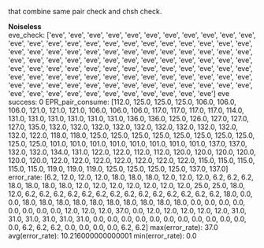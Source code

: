 that combine same pair check and chsh check. 
 
**Noiseless**  
eve_check: ['eve', 'eve', 'eve', 'eve', 'eve', 'eve', 'eve', 'eve', 'eve', 'eve', 'eve', 'eve', 'eve', 'eve', 'eve', 'eve', 'eve', 'eve', 'eve', 'eve', 'eve', 'eve', 'eve', 'eve', 'eve', 'eve', 'eve', 'eve', 'eve', 'eve', 'eve', 'eve', 'eve', 'eve', 'eve', 'eve', 'eve', 'eve', 'eve', 'eve', 'eve', 'eve', 'eve', 'eve', 'eve', 'eve', 'eve', 'eve', 'eve', 'eve', 'eve', 'eve', 'eve', 'eve', 'eve', 'eve', 'eve', 'eve', 'eve', 'eve', 'eve', 'eve', 'eve', 'eve', 'eve', 'eve', 'eve', 'eve', 'eve', 'eve', 'eve', 'eve', 'eve', 'eve', 'eve', 'eve', 'eve', 'eve', 'eve', 'eve', 'eve', 'eve', 'eve', 'eve', 'eve', 'eve', 'eve', 'eve', 'eve', 'eve', 'eve', 'eve', 'eve', 'eve', 'eve', 'eve', 'eve', 'eve', 'eve', 'eve'] 
eve success: 0 
EPR_pair_consume: [112.0, 125.0, 125.0, 125.0, 106.0, 106.0, 106.0, 121.0, 121.0, 121.0, 106.0, 106.0, 106.0, 117.0, 117.0, 117.0, 117.0, 114.0, 131.0, 131.0, 131.0, 131.0, 131.0, 131.0, 136.0, 136.0, 125.0, 126.0, 127.0, 127.0, 127.0, 135.0, 132.0, 132.0, 132.0, 132.0, 132.0, 132.0, 132.0, 132.0, 132.0, 132.0, 122.0, 118.0, 118.0, 125.0, 125.0, 125.0, 125.0, 125.0, 125.0, 125.0, 125.0, 125.0, 125.0, 101.0, 101.0, 101.0, 101.0, 101.0, 101.0, 101.0, 101.0, 137.0, 137.0, 132.0, 132.0, 134.0, 131.0, 122.0, 122.0, 112.0, 112.0, 120.0, 120.0, 120.0, 120.0, 120.0, 120.0, 122.0, 122.0, 122.0, 122.0, 122.0, 122.0, 122.0, 115.0, 115.0, 115.0, 115.0, 115.0, 119.0, 119.0, 119.0, 125.0, 125.0, 125.0, 125.0, 137.0, 137.0] 
error_rate: [6.2, 12.0, 12.0, 12.0, 18.0, 18.0, 18.0, 12.0, 12.0, 12.0, 6.2, 6.2, 6.2, 18.0, 18.0, 18.0, 18.0, 12.0, 12.0, 12.0, 12.0, 12.0, 12.0, 12.0, 25.0, 25.0, 18.0, 12.0, 6.2, 6.2, 6.2, 6.2, 6.2, 6.2, 6.2, 6.2, 6.2, 6.2, 6.2, 6.2, 6.2, 6.2, 18.0, 0.0, 0.0, 18.0, 18.0, 18.0, 18.0, 18.0, 18.0, 18.0, 18.0, 18.0, 18.0, 0.0, 0.0, 0.0, 0.0, 0.0, 0.0, 0.0, 0.0, 12.0, 12.0, 12.0, 37.0, 0.0, 12.0, 12.0, 12.0, 12.0, 12.0, 31.0, 31.0, 31.0, 31.0, 31.0, 31.0, 0.0, 0.0, 0.0, 0.0, 0.0, 0.0, 0.0, 0.0, 0.0, 0.0, 0.0, 0.0, 6.2, 6.2, 6.2, 0.0, 0.0, 0.0, 0.0, 6.2, 6.2] 
max(error_rate): 37.0 
avg(error_rate): 10.216000000000001 
min(error_rate): 0.0 
